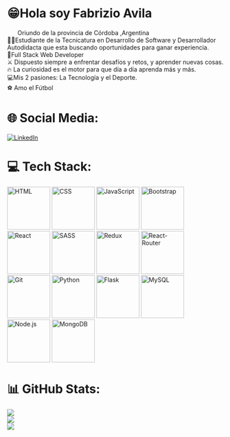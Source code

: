 # 😁Hola soy Fabrizio Avila
<img src="https://imgs.search.brave.com/cO1RST6qe4QbqrEcc1PQkr9XvJYgmj3dJdw-5b7jvMI/rs:fit:860:0:0/g:ce/aHR0cHM6Ly9tZWRp/YS5nZXR0eWltYWdl/cy5jb20vaWQvMTEy/OTg2MTExNi9lcy9m/b3RvL2FyZ2VudGlu/YS1mbGFnLmpwZz9z/PTYxMng2MTImdz0w/Jms9MjAmYz1zQWxZ/S3g3cjZLdVl2TERn/MDNiX1RjNURmNUlI/OXRuNFktU05Dc0lV/b2o0PQ" width="20px" height="15px"> Oriundo de la provincia de Córdoba ,Argentina<br>🙋‍♂️Estudiante de la Tecnicatura en Desarrollo de Software y  Desarrollador Autodidacta que esta buscando oportunidades para ganar experiencia.<br>📕Full Stack Web Developer<br>⚔️ Dispuesto siempre a enfrentar desafíos y retos, y aprender nuevas cosas. <br>🔥 La curiosidad es el motor para que  día a día aprenda más y más.<br>💻Mis 2 pasiones: La Tecnología y el Deporte.<br>⚽ Amo el Fútbol


# 🌐 Social Media:
[![LinkedIn](https://img.shields.io/badge/LinkedIn-%230077B5.svg?logo=linkedin&logoColor=white)](https://linkedin.com/in/fabri-avila) 

# 💻 Tech Stack:
<img width="100px" height="100px" src="https://github.com/Fabrizio112/Fabrizio112/assets/109549522/793c116b-65ee-4937-9a0a-f9d9955e0908" alt="HTML" >
<img width="100px" height="100px" src="https://github.com/Fabrizio112/Fabrizio112/assets/109549522/82dfd042-cda0-486f-874f-5f94d4543d97" alt="CSS">
<img width="100px" height="100px" src="https://github.com/Fabrizio112/Fabrizio112/assets/109549522/5f9e057f-770d-40d0-810a-e706c38ebe3d" alt="JavaScript" >
<img width="100px" height="100px" src="https://github.com/Fabrizio112/Fabrizio112/assets/109549522/2be48280-440b-47e3-b06e-ec6279d413fa" alt="Bootstrap">
<img width="100px" height="100px" src="https://github.com/Fabrizio112/Fabrizio112/assets/109549522/310858ea-0e48-4b28-ba4f-ae80659722c8" alt="React" >
<img width="100px" height="100px" src="https://github.com/Fabrizio112/Fabrizio112/assets/109549522/35855b6b-3b47-4bb1-bd8d-61c6b1d8082b" alt="SASS">
<img width="100px" height="100px" src="https://github.com/Fabrizio112/Fabrizio112/assets/109549522/7fda2b67-2924-47e6-b3b0-46a81cc60436" alt="Redux" >
<img width="100px" height="100px" src="https://github.com/Fabrizio112/Fabrizio112/assets/109549522/c1e292c1-f37b-42d2-af0e-ccf2e6c9f6e0" alt="React-Router" >
<img width="100px" height="100px" src="https://github.com/Fabrizio112/Fabrizio112/assets/109549522/141642bb-f09c-478a-91e3-a7ba7c061630" alt="Git" >
<img width="100px" height="100px" src="https://github.com/Fabrizio112/Fabrizio112/assets/109549522/75666e1d-970d-4e27-8f5c-38f89a6d5b10" alt="Python" >
<img width="100px" height="100px" src="https://github.com/Fabrizio112/Fabrizio112/assets/109549522/9ddeb0c0-11c6-4be4-826e-7921cf1dec76" alt="Flask">
<img width="100px" height="100px" src="https://github.com/Fabrizio112/Fabrizio112/assets/109549522/11c24238-f18d-46d8-9b83-1d99e706412a" alt="MySQL">
<img width="100px" height="100px" src="https://github.com/Fabrizio112/Fabrizio112/assets/109549522/2d37a931-546f-4c05-a2f7-39d55f872082" alt="Node.js">
<img width="100px" height="100px" src="https://github.com/Fabrizio112/Fabrizio112/assets/109549522/bd7b8dae-d557-4ea0-8a6a-d552ddd4205a" alt="MongoDB">








# 📊 GitHub Stats:
![](https://github-readme-stats.vercel.app/api?username=Fabrizio112&theme=dark&hide_border=false&include_all_commits=true&count_private=false)<br/>
![](https://github-readme-streak-stats.herokuapp.com/?user=Fabrizio112&theme=dark&hide_border=false)<br/>
![](https://github-readme-stats.vercel.app/api/top-langs/?username=Fabrizio112&theme=dark&hide_border=false&include_all_commits=true&count_private=false&layout=compact)



<!-- Proudly created with GPRM ( https://gprm.itsvg.in ) -->
